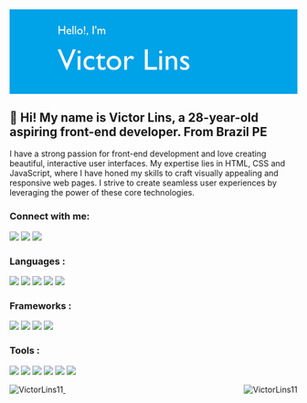 <div class="hero-img-section">
    <img src="img/banner.png"  align="center" alt="Coding">
</div>

<h2> 👋 Hi! My name is Victor Lins, a 28-year-old aspiring front-end developer. From Brazil PE </h2>

<div class="hero-top-section">
 <div class="hero-top-txt">
 <p>
 I have a strong passion for front-end development and love creating beautiful, interactive user interfaces. My expertise lies in HTML, CSS and JavaScript, where I have honed my skills to craft visually appealing and responsive web pages. I strive to create seamless user experiences by leveraging the power of these core technologies.
 </p>
 </div>

<div class="hero-body-section">
    <div class="social-media-section">
        <h3>Connect with me:</h3>
        <p>
        <a href="https://www.instagram.com/victorlins11" target="_blank"><img src="https://img.shields.io/badge/-Instagram-%23E4405F?style=for-the-badge&logo=instagram&logoColor=white" target="_blank"></a>
         <a href = "victorasglins@gmail.com"><img src="https://img.shields.io/badge/-Gmail-%23333?style=for-the-badge&logo=gmail&logoColor=white" target="_blank"></a>
         <a href="https://www.linkedin.com/in/victor-souza-710272126/" target="_blank"><img src="https://img.shields.io/badge/-LinkedIn-%230077B5?style=for-the-badge&logo=linkedin&logoColor=white" target="_blank"></a>
        </p>
    </div>
    <div class="language-section">
        <h3 align="left">Languages :</h3>
        <p aligh="left">
            <img src="https://skillicons.dev/icons?i=html" />
            <img src="https://skillicons.dev/icons?i=css" />
            <img src="https://skillicons.dev/icons?i=js" /> 
            <img src="https://skillicons.dev/icons?i=ts" />
            <img src="https://skillicons.dev/icons?i=java" />
        </p>
    </div>
    <div class="framework-section">
        <h3>Frameworks :</h3>
        <p >
            <img src="https://skillicons.dev/icons?i=react" />
            <img src="https://skillicons.dev/icons?i=bootstrap" />
            <img src="https://skillicons.dev/icons?i=nestjs" />
            <img src="https://skillicons.dev/icons?i=next" />
        </p>
    </div>
    <div class="tools-section">
        <h3 align="left">Tools :</h3>
        <p align="left">  
            <img src="https://skillicons.dev/icons?i=nodejs" />
            <img src="https://skillicons.dev/icons?i=vscode" />
            <img src="https://skillicons.dev/icons?i=git" />
            <img src="https://skillicons.dev/icons?i=github" />
            <img src="https://skillicons.dev/icons?i=vercel" />
            <img src="https://skillicons.dev/icons?i=linux" />
        </p>
    </div>
</div>

<div class="footer-section">
    <a href="https://github.com/VictorLins11">
    <p><img align="left" src="https://github-readme-stats.vercel.app/api?username=VictorLins11&show_icons=true&theme=dracula&include_all_commits=true&count_private=true" alt="VictorLins11" /></p>
    <p>&nbsp;<img align="right" src="https://github-readme-stats.vercel.app/api/top-langs/?username=VictorLins11&layout=compact&langs_count=7&theme=dracula" alt="VictorLins11" /></p>
</div>
